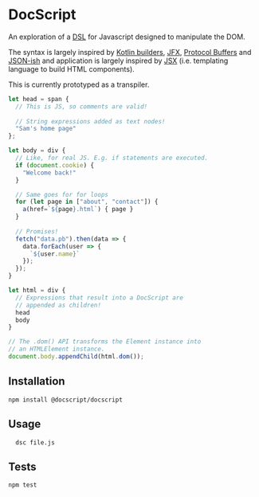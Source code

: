 DocScript
=========

An exploration of a [DSL](https://medium.com/@daveford/80-of-my-coding-is-doing-this-or-why-templates-are-dead-b640fc149e22) for Javascript designed to manipulate the DOM.

The syntax is largely inspired by [Kotlin builders](https://kotlinlang.org/docs/reference/type-safe-builders.html), [JFX](https://en.wikipedia.org/wiki/JavaFX_Script), [Protocol Buffers](https://developers.google.com/protocol-buffers/docs/overview) and [JSON-ish](http://blog.sgo.to/2015/09/json-ish.html) and application is largely inspired by [JSX](https://facebook.github.io/react/docs/introducing-jsx.html) (i.e. templating language to build HTML components).

This is currently prototyped as a transpiler.

```javascript
let head = span { 
  // This is JS, so comments are valid!
  
  // String expressions added as text nodes!
  "Sam's home page"
};

let body = div {
  // Like, for real JS. E.g. if statements are executed.
  if (document.cookie) {
    "Welcome back!"
  }

  // Same goes for for loops
  for (let page in ["about", "contact"]) {
    a(href=`${page}.html`) { page }
  }
  
  // Promises!
  fetch("data.pb").then(data => {
    data.forEach(user => {
      `${user.name}`
    });
  });
}

let html = div {
  // Expressions that result into a DocScript are
  // appended as children!
  head
  body
}

// The .dom() API transforms the Element instance into
// an HTMLElement instance.
document.body.appendChild(html.dom());
```

## Installation

  `npm install @docscript/docscript`
  
## Usage

```console
  dsc file.js
```

## Tests

  `npm test`


